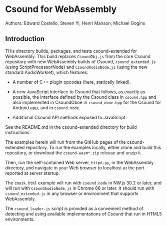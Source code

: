 # Csound for WebAssembly

Authors: Edward Costello, Steven Yi, Henri Manson, Michael Gogins

## Introduction

THis directory builds, packages, and tests csound-extended for WebAssembly. 
This build replaces `CsoundObj.js` from the core Csound repository with new 
WebAssembly builds of Csound, `csound_extended.js` (using ScriptProcessorNode) 
and `CsoundAudioNode.js` (using the new standard AudioWorklet), which 
features:

* A number of C++ plugin opcodes (here, statically linked).

* A new JavaScript interface to Csound that follows, as exactly as possible, 
  the interface defined by the Csound class in `csound.hpp` and also 
  implemented in CsoundOboe in `csound_oboe.hpp` for the Csound for Android 
  app, and in `csound.node`.
  
* Additional Csound API methods exposed to JavaScript.
  
See the README.md in the csound-extended directory for build instructions.

The examples herein will run from the GitHub pages of the csound-extended 
repository. To run the examples locally, either clone and build this 
repository, or download the `csound-wasm*.zip` release and unzip it. 

Then, run the self-contained Web server, `httpd.py`, in the WebAssembly 
directory, and navigate in your Web browser to localhost at the port reported 
at server startup.

The `cmask.html` example will run with `csound.node` in NW.js 30.2 or later, 
and will run with `CsoundAudioNode.js` in Chrome 66 or later. It should run 
with `csound_extended.js` in any browser or environment that supports 
WebAssembly.

The `csound_loader.js` script is provided as a convenient method of 
detecting and using available implementations of Csound that run in HTML5 
environments.